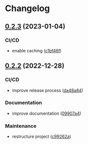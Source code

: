 # Changelog

## [0.2.3](https://github.com/chrislemke/autoembedder/compare/v0.2.2...v0.2.3) (2023-01-04)


### CI/CD

* enable caching ([c1bf46f](https://github.com/chrislemke/autoembedder/commit/c1bf46fa4c3d49dda342ac748593f3d197b40008))

## [0.2.2](https://github.com/chrislemke/autoembedder/compare/v0.2.1...v0.2.2) (2022-12-28)


### CI/CD

* improve release process ([da48a84](https://github.com/chrislemke/autoembedder/commit/da48a84e0bdaadc1af3f3a3d9d67a054b8b47d2f))


### Documentation

* improve documentation ([09907a4](https://github.com/chrislemke/autoembedder/commit/09907a46c9fecafe18a2cbdd8c2cecdcf07b3794))


### Maintenance

* restructure project ([c99262a](https://github.com/chrislemke/autoembedder/commit/c99262a334ffd8402a8ef3ab8a0af3ea16057b38))
